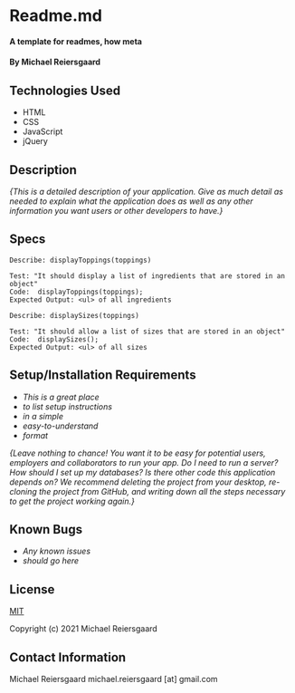 # Readme.md

#### A template for readmes, how meta

#### By Michael Reiersgaard

## Technologies Used

* HTML
* CSS
* JavaScript
* jQuery

## Description

_{This is a detailed description of your application. Give as much detail as needed to explain what the application does as well as any other information you want users or other developers to have.}_

## Specs

```
Describe: displayToppings(toppings)

Test: "It should display a list of ingredients that are stored in an object"
Code:  displayToppings(toppings);
Expected Output: <ul> of all ingredients
```

```
Describe: displaySizes(toppings)

Test: "It should allow a list of sizes that are stored in an object"
Code:  displaySizes();
Expected Output: <ul> of all sizes
```


## Setup/Installation Requirements

* _This is a great place_
* _to list setup instructions_
* _in a simple_
* _easy-to-understand_
* _format_

_{Leave nothing to chance! You want it to be easy for potential users, employers and collaborators to run your app. Do I need to run a server? How should I set up my databases? Is there other code this application depends on? We recommend deleting the project from your desktop, re-cloning the project from GitHub, and writing down all the steps necessary to get the project working again.}_

## Known Bugs

* _Any known issues_
* _should go here_

## License

[MIT](https://en.wikipedia.org/wiki/MIT_License)

Copyright (c) 2021 Michael Reiersgaard


## Contact Information

Michael Reiersgaard michael.reiersgaard [at] gmail.com